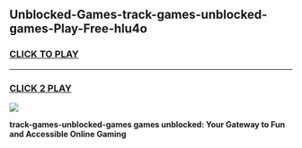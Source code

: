 
## Unblocked-Games-track-games-unblocked-games-Play-Free-hlu4o
<h3>
<a href="https://premium76.site?title=track-games-unblocked-games&ref=10A">CLICK TO PLAY</a></h3>
<hr>

<h3>
<a href="https://premium76.site?title=track-games-unblocked-games&ref=10A">CLICK 2 PLAY</a>
  
</h3>

<a href="https://premium76.site?title=track-games-unblocked-games&ref=10A"><img src="https://clearcache.store/games.png"></a>


**track-games-unblocked-games games unblocked: Your Gateway to Fun and Accessible Online Gaming**

